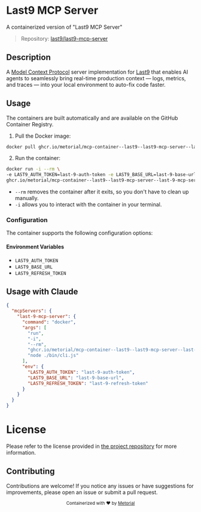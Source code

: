 
# Last9 MCP Server

A containerized version of "Last9 MCP Server"

> Repository: [last9/last9-mcp-server](https://github.com/last9/last9-mcp-server)

## Description

A [Model Context Protocol](https://modelcontextprotocol.io/) server implementation for [Last9](https://last9.io/mcp/) that enables AI agents to seamlessly bring real-time production context — logs, metrics, and traces — into your local environment to auto-fix code faster.


## Usage

The containers are built automatically and are available on the GitHub Container Registry.

1. Pull the Docker image:

```bash
docker pull ghcr.io/metorial/mcp-container--last9--last9-mcp-server--last-9-mcp-server
```

2. Run the container:

```bash
docker run -i --rm \ 
-e LAST9_AUTH_TOKEN=last-9-auth-token -e LAST9_BASE_URL=last-9-base-url -e LAST9_REFRESH_TOKEN=last-9-refresh-token \
ghcr.io/metorial/mcp-container--last9--last9-mcp-server--last-9-mcp-server  "node ./bin/cli.js"
```

- `--rm` removes the container after it exits, so you don't have to clean up manually.
- `-i` allows you to interact with the container in your terminal.



### Configuration

The container supports the following configuration options:




#### Environment Variables

- `LAST9_AUTH_TOKEN`
- `LAST9_BASE_URL`
- `LAST9_REFRESH_TOKEN`




## Usage with Claude

```json
{
  "mcpServers": {
    "last-9-mcp-server": {
      "command": "docker",
      "args": [
        "run",
        "-i",
        "--rm",
        "ghcr.io/metorial/mcp-container--last9--last9-mcp-server--last-9-mcp-server",
        "node ./bin/cli.js"
      ],
      "env": {
        "LAST9_AUTH_TOKEN": "last-9-auth-token",
        "LAST9_BASE_URL": "last-9-base-url",
        "LAST9_REFRESH_TOKEN": "last-9-refresh-token"
      }
    }
  }
}
```

# License

Please refer to the license provided in [the project repository](https://github.com/last9/last9-mcp-server) for more information.

## Contributing

Contributions are welcome! If you notice any issues or have suggestions for improvements, please open an issue or submit a pull request.

<div align="center">
  <sub>Containerized with ❤️ by <a href="https://metorial.com">Metorial</a></sub>
</div>
  